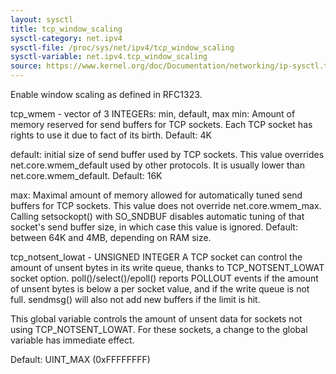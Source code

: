 ```yaml
---
layout: sysctl
title: tcp_window_scaling
sysctl-category: net.ipv4
sysctl-file: /proc/sys/net/ipv4/tcp_window_scaling
sysctl-variable: net.ipv4.tcp_window_scaling
source: https://www.kernel.org/doc/Documentation/networking/ip-sysctl.txt
---
```

Enable window scaling as defined in RFC1323.

tcp_wmem - vector of 3 INTEGERs: min, default, max
min: Amount of memory reserved for send buffers for TCP sockets.
Each TCP socket has rights to use it due to fact of its birth.
Default: 4K

default: initial size of send buffer used by TCP sockets.  This
value overrides net.core.wmem_default used by other protocols.
It is usually lower than net.core.wmem_default.
Default: 16K

max: Maximal amount of memory allowed for automatically tuned
send buffers for TCP sockets. This value does not override
net.core.wmem_max.  Calling setsockopt() with SO_SNDBUF disables
automatic tuning of that socket's send buffer size, in which case
this value is ignored.
Default: between 64K and 4MB, depending on RAM size.

tcp_notsent_lowat - UNSIGNED INTEGER
A TCP socket can control the amount of unsent bytes in its write queue,
thanks to TCP_NOTSENT_LOWAT socket option. poll()/select()/epoll()
reports POLLOUT events if the amount of unsent bytes is below a per
socket value, and if the write queue is not full. sendmsg() will
also not add new buffers if the limit is hit.

This global variable controls the amount of unsent data for
sockets not using TCP_NOTSENT_LOWAT. For these sockets, a change
to the global variable has immediate effect.

Default: UINT_MAX (0xFFFFFFFF)

